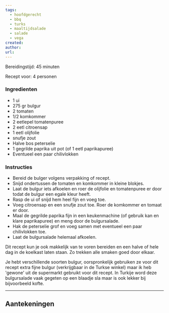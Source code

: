 ```yaml
---
tags:
  - hoofdgerecht
  - bbq
  - turks
  - maaltijdsalade
  - salade
  - vega
created: 
author: 
url:
---
```

Bereidingstijd: 45 minuten

Recept voor: 4 personen

### Ingredienten

- 1 ui 
- 275 gr bulgur 
- 2 tomaten 
- 1/2 komkommer 
- 2 eetlepel tomatenpuree
- 2 eetl citroensap
- 1 eetl olijfolie
- snufje zout 
- Halve bos peterselie 
- 1 gegrilde paprika uit pot (of 1 eetl paprikapuree) 
- Eventueel een paar chilivlokken

### Instructies

- Bereid de bulger volgens verpakking of recept.
- Snijd ondertussen de tomaten en komkommer in kleine blokjes.
- Laat de bulgur iets afkoelen en roer de olijfolie en tomatenpuree er door todat de bulgur een egale kleur heeft. 
- Rasp de ui of snijd hem heel fijn en voeg toe.
- Voeg citroensap en een snufje zout toe. Roer de komkommer en tomaat er door. 
- Maal de gegrilde paprika fijn in een keukenmachine (of gebruik kan en klare paprikapuree) en meng door de bulgursalade. 
- Hak de peterselie grof en voeg samen met eventueel een paar chilivlokken toe.
- Laat de bulgursalade helemaal afkoelen. 

Dit recept kun je ook makkelijk van te voren bereiden en een halve of hele dag in de koelkast laten staan. Zo trekken alle smaken goed door elkaar. 

Je hebt verschillende soorten bulgur, oorspronkelijk gebruiken ze voor dit recept extra fijne bulgur (verkrijgbaar in de Turkse winkel) maar ik heb 'gewone' uit de supermarkt gebruikt voor dit recept. In Turkije word deze bulgursalade vaak gegeten op een blaadje sla maar is ook lekker bij bijvoorbeeld kofte.

-----

## Aantekeningen
